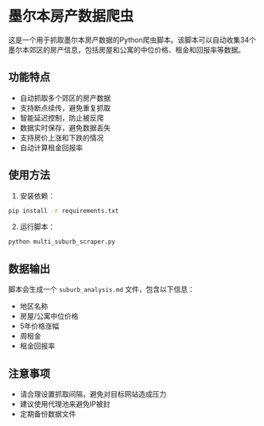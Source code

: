 # 墨尔本房产数据爬虫

这是一个用于抓取墨尔本房产数据的Python爬虫脚本。该脚本可以自动收集34个墨尔本郊区的房产信息，包括房屋和公寓的中位价格、租金和回报率等数据。

## 功能特点

- 自动抓取多个郊区的房产数据
- 支持断点续传，避免重复抓取
- 智能延迟控制，防止被反爬
- 数据实时保存，避免数据丢失
- 支持房价上涨和下跌的情况
- 自动计算租金回报率

## 使用方法

1. 安装依赖：
```bash
pip install -r requirements.txt
```

2. 运行脚本：
```bash
python multi_suburb_scraper.py
```

## 数据输出

脚本会生成一个 `suburb_analysis.md` 文件，包含以下信息：
- 地区名称
- 房屋/公寓中位价格
- 5年价格涨幅
- 周租金
- 租金回报率

## 注意事项

- 请合理设置抓取间隔，避免对目标网站造成压力
- 建议使用代理池来避免IP被封
- 定期备份数据文件 